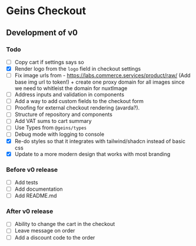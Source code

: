 # Geins Checkout

## Development of v0

### Todo

- [ ] Copy cart if settings says so
- [x] Render logo from the `logo` field in checkout settings
- [ ] Fix image urls from - https://labs.commerce.services/product/raw/ (Add base img url to token!) + create one proxy domain for all images since we need to whitleist the domain for nuxtImage
- [ ] Address inputs and validation in components
- [ ] Add a way to add custom fields to the checkout form
- [ ] Proofing for external checkout rendering (avarda?).
- [ ] Structure of repository and components
- [ ] Add VAT sums to cart summary
- [ ] Use Types from `@geins/types`
- [ ] Debug mode with logging to console
- [x] Re-do styles so that it integrates with tailwind/shadcn instead of basic css
- [x] Update to a more modern design that works with most branding

### Before v0 release

- [ ] Add tests
- [ ] Add documentation
- [ ] Add README.md

### After v0 release

- [ ] Ability to change the cart in the checkout
- [ ] Leave message on order
- [ ] Add a discount code to the order
